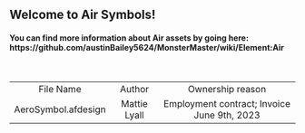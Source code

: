 <h2>Welcome to Air Symbols!</td>
<br/>
<h4>You can find more information about Air assets by going here: https://github.com/austinBailey5624/MonsterMaster/wiki/Element:Air </h4>

<br/>
<div align="center">
<table>
<tr>
    <td align="center">File Name</td>
    <td align="center">Author</td>
    <td align="center">Ownership reason</td>
</tr>
<tr>
    <td align="center">AeroSymbol.afdesign</td>
    <td align="center">Mattie Lyall</td>
    <td align="center">Employment contract; Invoice June 9th, 2023</td>
</tr>
</table>
</div>